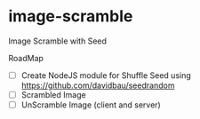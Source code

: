 # image-scramble
Image Scramble with Seed


RoadMap

- [ ] Create NodeJS module for Shuffle Seed using https://github.com/davidbau/seedrandom
- [ ] Scrambled Image
- [ ] UnScramble Image (client and server)
